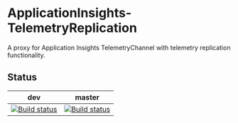 # ApplicationInsights-TelemetryReplication
A proxy for Application Insights TelemetryChannel with telemetry replication functionality.

## Status

|dev|master|
|---|---|
|[![Build status](https://ci.appveyor.com/api/projects/status/jfim32c4u7t29497/branch/dev?svg=true)](https://ci.appveyor.com/project/gongdo/applicationinsights-telemetryreplication/branch/dev)|[![Build status](https://ci.appveyor.com/api/projects/status/jfim32c4u7t29497/branch/master?svg=true)](https://ci.appveyor.com/project/gongdo/applicationinsights-telemetryreplication/branch/master)|
